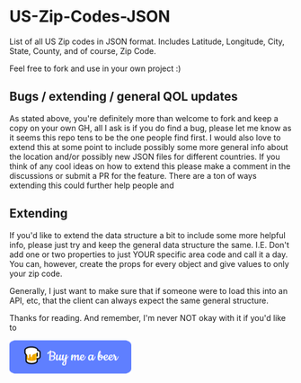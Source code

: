 # US-Zip-Codes-JSON
List of all US Zip codes in JSON format. Includes Latitude, Longitude, City, State, County, and of course, Zip Code.

Feel free to fork and use in your own project :)

## Bugs / extending / general QOL updates

As stated above, you're definitely more than welcome to fork and keep a copy on your own GH, all I ask is if you do find a bug, please let me know as it seems this repo tens to be the one people find first.
I would also love to extend this at some point to include possibly some more general info about the location and/or possibly new JSON files for different countries. 
If you think of any cool ideas on how to extend this please make a comment in the discussions or submit a PR for the feature. There are a ton of ways extending this could further help people and 

## Extending

If you'd like to extend the data structure a bit to include some more helpful info, please just try and keep the general data structure the same. I.E. Don't add one or two properties to just YOUR specific area code and call it a day.
You can, however, create the props for every object and give values to only your zip code. 

Generally, I just want to make sure that if someone were to load this into an API, etc, that the client can always expect the same general structure.


Thanks for reading. And remember, I'm never NOT okay with it if you'd like to

<a href="https://www.buymeacoffee.com/8gkG50zykS" target="_blank"><img src="bmb.png" alt="Buy Me A Beer" style="height: 60px !important;width: 217px !important;" ></a>
